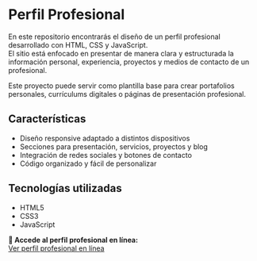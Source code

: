 # Perfil Profesional

En este repositorio encontrarás el diseño de un perfil profesional desarrollado con HTML, CSS y JavaScript.  
El sitio está enfocado en presentar de manera clara y estructurada la información personal, experiencia, proyectos y medios de contacto de un profesional.  

Este proyecto puede servir como plantilla base para crear portafolios personales, currículums digitales o páginas de presentación profesional.

## Características
- Diseño responsive adaptado a distintos dispositivos
- Secciones para presentación, servicios, proyectos y blog
- Integración de redes sociales y botones de contacto
- Código organizado y fácil de personalizar

## Tecnologías utilizadas
- HTML5
- CSS3
- JavaScript

**🔗 Accede al perfil profesional en línea:**  
[Ver perfil profesional en línea](https://maycolcruzfern.github.io/perfil-profesional/)